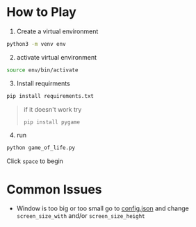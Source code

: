 # How to Play
1. Create a virtual environment
```bash
python3 -m venv env
```
2. activate virtual environment
```bash
source env/bin/activate
```
3. Install requirments
```bash
pip install requirements.txt
```

>if it doesn't work try
>```bash
>pip install pygame
>```

4. run 
```bash
python game_of_life.py
```
Click `space` to begin

# Common Issues 
 * Window is too big or too small
 go to [config.json](/config.json) and change `screen_size_with` and/or `screen_size_height`
 
